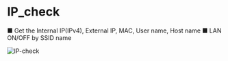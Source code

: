 # IP_check

■ Get the Internal IP(IPv4), External IP, MAC, User name, Host name
■ LAN ON/OFF by SSID name

![IP-check](https://user-images.githubusercontent.com/59375857/95128449-65d5d980-0794-11eb-8076-33cd58a64280.png)
